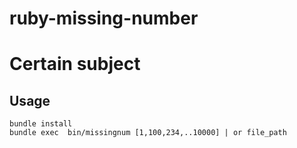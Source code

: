 ruby-missing-number
===================

# Certain subject

## Usage

    bundle install
    bundle exec  bin/missingnum [1,100,234,..10000] | or file_path
